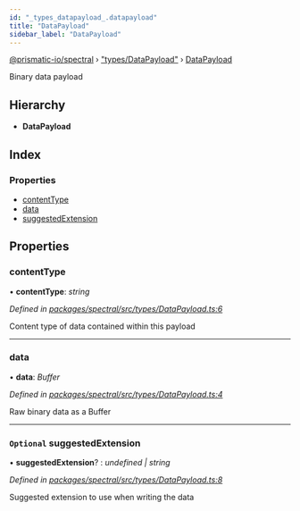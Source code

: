 ```yaml
---
id: "_types_datapayload_.datapayload"
title: "DataPayload"
sidebar_label: "DataPayload"
---
```


[@prismatic-io/spectral](../index.md) › ["types/DataPayload"](../modules/_types_datapayload_.md) › [DataPayload](_types_datapayload_.datapayload.md)

Binary data payload

## Hierarchy

* **DataPayload**

## Index

### Properties

* [contentType](_types_datapayload_.datapayload.md#contenttype)
* [data](_types_datapayload_.datapayload.md#data)
* [suggestedExtension](_types_datapayload_.datapayload.md#optional-suggestedextension)

## Properties

###  contentType

• **contentType**: *string*

*Defined in [packages/spectral/src/types/DataPayload.ts:6](https://github.com/prismatic-io/spectral/blob/v7.6.2/packages/spectral/src/types/DataPayload.ts#L6)*

Content type of data contained within this payload

___

###  data

• **data**: *Buffer*

*Defined in [packages/spectral/src/types/DataPayload.ts:4](https://github.com/prismatic-io/spectral/blob/v7.6.2/packages/spectral/src/types/DataPayload.ts#L4)*

Raw binary data as a Buffer

___

### `Optional` suggestedExtension

• **suggestedExtension**? : *undefined | string*

*Defined in [packages/spectral/src/types/DataPayload.ts:8](https://github.com/prismatic-io/spectral/blob/v7.6.2/packages/spectral/src/types/DataPayload.ts#L8)*

Suggested extension to use when writing the data
